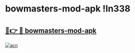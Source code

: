 # bowmasters-mod-apk !ln338

# <h2><a href="https://zmpn50.esa.edu.pl?title=bowmasters-mod-apk&ref=ln338">🔗👉 🔴 bowmasters-mod-apk</a></h2>

[![acn](https://github.com/user-attachments/assets/0f9c940e-d8b0-45ae-aac7-cd30a18b3e1c)](https://zmpn50.esa.edu.pl?title=bowmasters-mod-apk&ref=ln338)

